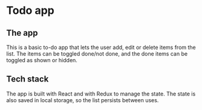 # Todo app
## The app
This is a basic to-do app that lets the user add, edit or delete items from the list. The items can be toggled done/not done, and the done items can be toggled as shown or hidden. 

## Tech stack
The app is built with React and with Redux to manage the state. The state is also saved in local storage, so the list persists between uses. 
